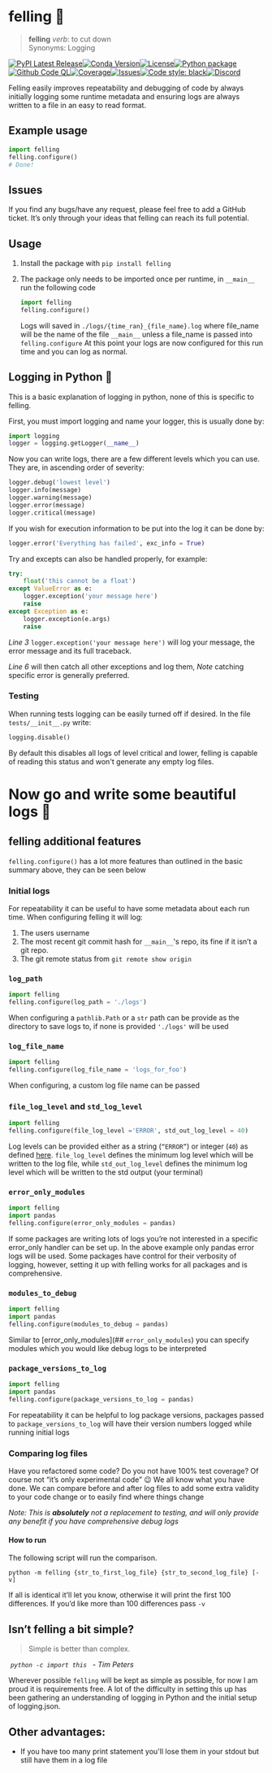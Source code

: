 # felling :evergreen_tree:

>  **felling** *verb*: to cut down  
> 	Synonyms: Logging

[![PyPI Latest Release](https://img.shields.io/pypi/v/felling.svg)](https://pypi.org/project/felling/)[![Conda Version](https://img.shields.io/conda/vn/conda-forge/felling.svg)](https://anaconda.org/conda-forge/felling)[![License](https://img.shields.io/github/license/this-josh/felling)](https://github.com/this-josh/felling/blob/main/LICENSE)[![Python package](https://github.com/this-josh/felling/actions/workflows/python-package.yml/badge.svg?branch=main)](https://github.com/this-josh/felling/actions/workflows/python-package.yml)[![Github Code QL](https://github.com/this-josh/felling/actions/workflows/codeql-analysis.yml/badge.svg?branch=main)](https://github.com/this-josh/felling/actions/workflows/codeql-analysis.yml)[![Coverage](https://codecov.io/github/this-josh/felling/coverage.svg?branch=main)](https://codecov.io/gh/this-josh/felling)[![Issues](https://img.shields.io/github/issues/this-josh/felling)](https://github.com/this-josh/felling/issues)[![Code style: black](https://img.shields.io/badge/code%20style-black-000000.svg)](https://github.com/psf/black)[![Discord](https://img.shields.io/discord/816786912383729694?label=Discord)](https://discord.com/channels/816786912383729694)
	


Felling easily improves repeatability and debugging of code by always initially logging some runtime metadata and ensuring logs are always written to a file in an easy to read format.

## Example usage

```python
import felling
felling.configure()
# Done!
```

## Issues

If you find any bugs/have any request, please feel free to add a GitHub ticket. It’s only through your ideas that felling can reach its full potential.

## Usage

1. Install the package with `pip install felling`

2. The package only needs to be imported once per runtime, in ```__main__``` run the following code  
    ```python
    import felling
    felling.configure()
    ```
    Logs will saved in `./logs/{time_ran}_{file_name}.log` where file_name will be the name of the file ```__main__``` unless a file_name is passed into ```felling.configure```
    At this point your logs are now configured for this run time and you can log as normal.


## Logging in Python :snake:

This is a basic explanation of logging in python, none of this is specific to felling.

First, you must import logging and name your logger, this is usually done by:  


```python
import logging
logger = logging.getLogger(__name__)
```

Now you can write logs, there are a few different levels which you can use. They are, in ascending order of severity:
   ```python
   logger.debug('lowest level')
   logger.info(message)
   logger.warning(message)
   logger.error(message)
   logger.critical(message)
   ```
   If you wish for execution information to be put into the log it can be done by:
   ```python
   logger.error('Everything has failed', exc_info = True)
   ```

Try and excepts can also be handled properly, for example:
```python
try:
    float('this cannot be a float') 
except ValueError as e:
    logger.exception('your message here')
    raise
except Exception as e:
    logger.exception(e.args)
    raise
```
*Line 3* `logger.exception('your message here')` will log your message, the error message and its full traceback. 

*Line 6* will then catch all other exceptions and log them, *Note* catching specific error is generally preferred.

### Testing
When running tests logging can be easily turned off if desired. In the file `tests/__init__.py` write:
```python
logging.disable()
```
By default this disables all logs of level critical and lower, felling is capable of reading this status and won't generate any empty log files. 

# Now go and write some beautiful logs :sunrise_over_mountains:

## felling additional features

`felling.configure()` has a lot more features than outlined in the basic summary above, they can be seen below

### Initial logs

For repeatability it can be useful to have some metadata about each run time. When configuring felling it will log:

1. The users username
2. The most recent git commit hash for `__main__`'s repo, its fine if it isn’t a git repo.
3. The git remote status from `git remote show origin`

### `log_path`

```python
import felling
felling.configure(log_path = './logs')
```

When configuring a `pathlib.Path` or a `str` path can be provide as the directory to save logs to, if none is provided `'./logs'` will be used

### `log_file_name`

```python
import felling
felling.configure(log_file_name = 'logs_for_foo')
```

When configuring, a custom log file name can be passed

### `file_log_level` and `std_log_level`

```python
import felling
felling.configure(file_log_level ='ERROR', std_out_log_level = 40)
```

Log levels can be provided either as a string (`“ERROR”`) or integer (`40`) as defined [here](https://docs.python.org/3/library/logging.html#logging-levels). `file_log_level` defines the minimum log level which will be written to the log file, while `std_out_log_level` defines the minimum log level which will be written to the std output (your terminal)

### `error_only_modules`

```python
import felling
import pandas
felling.configure(error_only_modules = pandas)
```

If some packages are writing lots of logs you’re not interested in a specific error_only handler can be set up. In the above example only pandas error logs will be used. Some packages have control for their verbosity of logging, however, setting it up with felling works for all packages and is comprehensive. 

### `modules_to_debug`

```python
import felling
import pandas
felling.configure(modules_to_debug = pandas)
```

Similar to [error_only_modules](## `error_only_modules`) you can specify modules which you would like debug logs to be interpreted

### `package_versions_to_log`


```python
import felling
import pandas
felling.configure(package_versions_to_log = pandas)
```

For repeatability it can be helpful to log package versions, packages passed to `package_versions_to_log` will have their version numbers logged while running initial logs

### Comparing log files

Have you refactored some code? Do you not have 100% test coverage? Of course not “it’s only experimental code” :wink: We all know what you have done. We can compare before and after log files to add some extra validity to your code change or to easily find where things change

*Note:  This is **absolutely** not a replacement to testing, and will only provide any benefit if you have comprehensive debug logs* 

#### How to run

The following script will run the comparison.

```shell
python -m felling {str_to_first_log_file} {str_to_second_log_file} [-v]
```

If all is identical it’ll let you know, otherwise it will print the first 100 differences. If you’d like more than 100 differences pass `-v`

## Isn’t felling a bit simple?

> Simple is better than complex.

​	*`python -c import this ` - Tim Peters*

Wherever possible `felling` will be kept as simple as possible, for now I am proud it is requirements free. A lot of the difficulty in setting this up has been gathering an understanding of logging in Python and the initial setup of logging.json. 


## Other advantages:
*   If you have too many print statement you'll lose them in your stdout but still have them in a log file
  